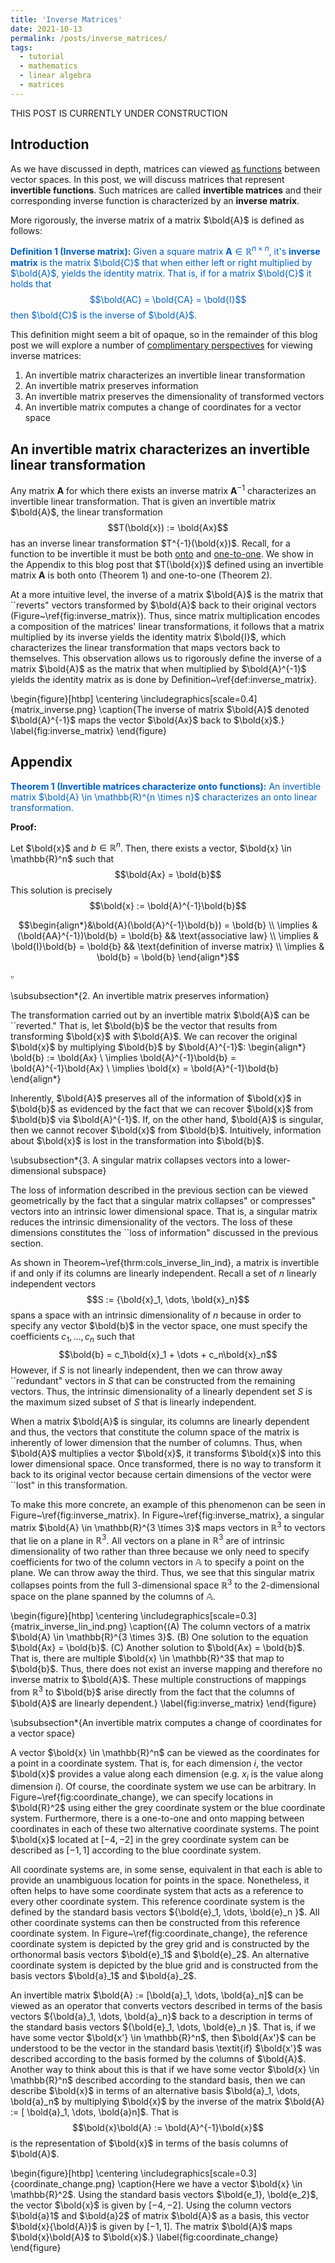 ```yaml
---
title: 'Inverse Matrices'
date: 2021-10-13
permalink: /posts/inverse_matrices/
tags:
  - tutorial
  - mathematics
  - linear algebra
  - matrices
---
```


THIS POST IS CURRENTLY UNDER CONSTRUCTION

Introduction
------------

As we have discussed in depth, matrices can viewed [as functions](https://mbernste.github.io/posts/matrices_as_functions/) between vector spaces. In this post, we will discuss matrices that represent **invertible functions**. Such matrices are called **invertible matrices** and their corresponding inverse function is characterized by an **inverse matrix**. 

More rigorously, the inverse matrix of a matrix $\bold{A}$ is defined as follows:

<span style="color:#0060C6">**Definition 1 (Inverse matrix):** Given a square matrix $\boldsymbol{A} \in \mathbb{R}^{n \times n}$, it's **inverse matrix** is the matrix $\bold{C}$ that when either left or right multiplied by $\bold{A}$, yields the identity matrix. That is, if for a matrix $\bold{C}$ it holds that $$\bold{AC} = \bold{CA} = \bold{I}$$ then $\bold{C}$ is the inverse of $\bold{A}$.</span>
  
This definition might seem a bit of opaque, so in the remainder of this blog post we will explore a number of  [complimentary perspectives](https://mbernste.github.io/posts/understanding_3d/) for viewing inverse matrices: 

1. An invertible matrix characterizes an invertible linear transformation 
2. An invertible matrix preserves information 
3. An invertible matrix preserves the dimensionality of transformed vectors 
4. An invertible matrix computes a change of coordinates for a vector space 

An invertible matrix characterizes an invertible linear transformation
-----------------------------------------------------------------------

Any matrix $\boldsymbol{A}$ for which there exists an inverse matrix $\boldsymbol{A}^{-1}$ characterizes an invertible linear transformation. That is given an invertible matrix $\bold{A}$, the linear transformation $$T(\bold{x}) := \bold{Ax}$$ has an inverse linear transformation $T^{-1}(\bold{x})$. Recall, for a function to be invertible it must be both [onto](https://en.wikipedia.org/wiki/Surjective_function) and [one-to-one](https://en.wikipedia.org/wiki/Injective_function). We show in the Appendix to this blog post that $T(\bold{x})$ defined using an invertible matrix $\boldsymbol{A}$ is both onto (Theorem 1) and one-to-one (Theorem 2).

At a more intuitive level, the inverse of a matrix $\bold{A}$ is the matrix that ``reverts" vectors transformed by $\bold{A}$ back to their original vectors (Figure~\ref{fig:inverse_matrix}). Thus, since matrix multiplication encodes a composition of the matrices' linear transformations, it follows that a matrix multiplied by its inverse yields the identity matrix $\bold{I}$, which characterizes the linear transformation that maps vectors back to themselves. This observation allows us to rigorously define the inverse of a matrix $\bold{A}$ as the matrix that when multiplied by $\bold{A}^{-1}$ yields the identity matrix as is done by Definition~\ref{def:inverse_matrix}.

\begin{figure}[htbp] \centering \includegraphics[scale=0.4]{matrix_inverse.png}
\caption{The inverse of matrix $\bold{A}$ denoted $\bold{A}^{-1}$ maps the vector $\bold{Ax}$ back to $\bold{x}$.} \label{fig:inverse_matrix} \end{figure}



Appendix
--------

<span style="color:#0060C6">**Theorem 1 (Invertible matrices characterize onto functions):** An invertible matrix $\bold{A} \in \mathbb{R}^{n \times n}$ characterizes an onto linear transformation. </span>

**Proof:**

 Let $\bold{x}$ and $b \in \mathbb{R}^n$.  Then, there exists a vector, $\bold{x} \in \mathbb{R}^n$ such that
$$\bold{Ax} = \bold{b}$$
This solution is precisely 
$$\bold{x} := \bold{A}^{-1}\bold{b}$$

$$\begin{align*}&\bold{A}(\bold{A}^{-1}\bold{b}) = \bold{b} \\ \implies & (\bold{AA}^{-1})\bold{b} = \bold{b} && \text{associative law} \\ \implies & \bold{I}\bold{b} = \bold{b} && \text{definition of inverse matrix} \\ \implies & \bold{b} = \bold{b} \end{align*}$$

$\square$
 
 






\subsubsection*{2. An invertible matrix preserves information}

The transformation carried out by an invertible matrix $\bold{A}$ can be ``reverted." That is, let $\bold{b}$ be the vector that results from transforming $\bold{x}$ with $\bold{A}$. We can recover the original $\bold{x}$ by multiplying $\bold{b}$ by $\bold{A}^{-1}$: \begin{align*} \bold{b} := \bold{Ax} \ \implies \bold{A}^{-1}\bold{b} = \bold{A}^{-1}\bold{Ax} \ \implies \bold{x} = \bold{A}^{-1}\bold{b} \end{align*}

Inherently, $\bold{A}$ preserves all of the information of $\bold{x}$ in $\bold{b}$ as evidenced by the fact that we can recover $\bold{x}$ from $\bold{b}$ via $\bold{A}^{-1}$. If, on the other hand, $\bold{A}$ is singular, then we cannot recover $\bold{x}$ from $\bold{b}$. Intuitively, information about $\bold{x}$ is lost in the transformation into $\bold{b}$.

\subsubsection*{3. A singular matrix collapses vectors into a lower-dimensional subspace}

The loss of information described in the previous section can be viewed geometrically by the fact that a singular matrix collapses" or compresses" vectors into an intrinsic lower dimensional space. That is, a singular matrix reduces the intrinsic dimensionality of the vectors. The loss of these dimensions constitutes the ``loss of information" discussed in the previous section.

As shown in Theorem~\ref{thrm:cols_inverse_lin_ind}, a matrix is invertible if and only if its columns are linearly independent. Recall a set of $n$ linearly independent vectors $$S := {\bold{x}_1, \dots, \bold{x}_n}$$ spans a space with an intrinsic dimensionality of $n$ because in order to specify any vector $\bold{b}$ in the vector space, one must specify the coefficients $c_1, \dots, c_n$ such that $$\bold{b} = c_1\bold{x}_1 + \dots + c_n\bold{x}_n$$ However, if $S$ is not linearly independent, then we can throw away ``redundant" vectors in $S$ that can be constructed from the remaining vectors. Thus, the intrinsic dimensionality of a linearly dependent set $S$ is the maximum sized subset of $S$ that is linearly independent.

When a matrix $\bold{A}$ is singular, its columns are linearly dependent and thus, the vectors that constitute the column space of the matrix is inherently of lower dimension that the number of columns. Thus, when $\bold{A}$ multiplies a vector $\bold{x}$, it transforms $\bold{x}$ into this lower dimensional space. Once transformed, there is no way to transform it back to its original vector because certain dimensions of the vector were ``lost" in this transformation.

To make this more concrete, an example of this phenomenon can be seen in Figure~\ref{fig:inverse_matrix}. In Figure~\ref{fig:inverse_matrix}, a singular matrix $\bold{A} \in \mathbb{R}^{3 \times 3}$ maps vectors in $\mathbb{R}^3$ to vectors that lie on a plane in $\mathbb{R}^3$. All vectors on a plane in $\mathbb{R}^3$ are of intrinsic dimensionality of two rather than three because we only need to specify coefficients for two of the column vectors in $\mathbb{A}$ to specify a point on the plane. We can throw away the third. Thus, we see that this singular matrix collapses points from the full 3-dimensional space $\mathbb{R}^3$ to the 2-dimensional space on the plane spanned by the columns of $\mathbb{A}$.

\begin{figure}[htbp] \centering \includegraphics[scale=0.3]{matrix_inverse_lin_ind.png}
\caption{(A) The column vectors of a matrix $\bold{A} \in \mathbb{R}^{3 \times 3}$. (B) One solution to the equation $\bold{Ax} = \bold{b}$. (C) Another solution to $\bold{Ax} = \bold{b}$. That is, there are multiple $\bold{x} \in \mathbb{R}^3$ that map to $\bold{b}$. Thus, there does not exist an inverse mapping and therefore no inverse matrix to $\bold{A}$. These multiple constructions of mappings from $\mathbb{R}^3$ to $\bold{b}$ arise directly from the fact that the columns of $\bold{A}$ are linearly dependent.} \label{fig:inverse_matrix} \end{figure}

\subsubsection*{An invertible matrix computes a change of coordinates for a vector space}

A vector $\bold{x} \in \mathbb{R}^n$ can be viewed as the coordinates for a point in a coordinate system. That is, for each dimension $i$, the vector $\bold{x}$ provides a value along each dimension (e.g. $x_i$ is the value along dimension $i$). Of course, the coordinate system we use can be arbitrary. In Figure~\ref{fig:coordinate_change}, we can specify locations in $\bold{R}^2$ using either the grey coordinate system or the blue coordinate system. Furthermore, there is a one-to-one and onto mapping between coordinates in each of these two alternative coordinate systems. The point $\bold{x}$ located at $[-4, -2]$ in the grey coordinate system can be described as $[-1, 1]$ according to the blue coordinate system.

All coordinate systems are, in some sense, equivalent in that each is able to provide an unambiguous location for points in the space. Nonetheless, it often helps to have some coordinate system that acts as a reference to every other coordinate system. This reference coordinate system is the defined by the standard basis vectors ${\bold{e}_1, \dots, \bold{e}_n }$. All other coordinate systems can then be constructed from this reference coordinate system. In Figure~\ref{fig:coordinate_change}, the reference coordinate system is depicted by the grey grid and is constructed by the orthonormal basis vectors $\bold{e}_1$ and $\bold{e}_2$. An alternative coordinate system is depicted by the blue grid and is constructed from the basis vectors $\bold{a}_1$ and $\bold{a}_2$.

An invertible matrix $\bold{A} := [\bold{a}_1, \dots, \bold{a}_n]$ can be viewed as an operator that converts vectors described in terms of the basis vectors ${\bold{a}_1, \dots, \bold{a}_n}$ back to a description in terms of the standard basis vectors ${\bold{e}_1, \dots, \bold{e}_n }$. That is, if we have some vector $\bold{x'} \in \mathbb{R}^n$, then $\bold{Ax'}$ can be understood to be the vector in the standard basis \textit{if} $\bold{x'}$ was described according to the basis formed by the columns of $\bold{A}$. Another way to think about this is that if we have some vector $\bold{x} \in \mathbb{R}^n$ described according to the standard basis, then we can describe $\bold{x}$ in terms of an alternative basis $\bold{a}_1, \dots, \bold{a}_n$ by multiplying $\bold{x}$ by the inverse of the matrix $\bold{A} := [ \bold{a}_1, \dots, \bold{a}n]$. That is $$\bold{x}\bold{A} := \bold{A}^{-1}\bold{x}$$ is the representation of $\bold{x}$ in terms of the basis columns of $\bold{A}$.

\begin{figure}[htbp] \centering \includegraphics[scale=0.3]{coordinate_change.png}
\caption{Here we have a vector $\bold{x} \in \mathbb{R}^2$. Using the standard basis vectors $\bold{e_1}, \bold{e_2}$, the vector $\bold{x}$ is given by $[-4, -2]$. Using the column vectors $\bold{a}1$ and $\bold{a}2$ of matrix $\bold{A}$ as a basis, this vector $\bold{x}{\bold{A}}$ is given by $[-1,1]$. The matrix $\bold{A}$ maps $\bold{x}\bold{A}$ to $\bold{x}$.} \label{fig:coordinate_change} \end{figure}
